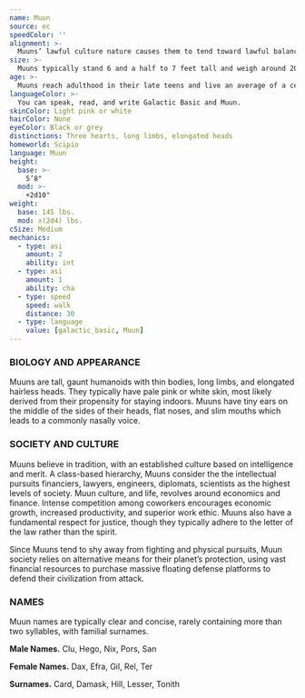 ```yaml
---
name: Muun
source: ec
speedColor: ''
alignment: >-
  Muuns’ lawful culture nature causes them to tend toward lawful balanced, though there are exceptions.
size: >-
  Muuns typically stand 6 and a half to 7 feet tall and weigh around 200 lbs. Regardless of your position in that range, your size is Medium.
age: >-
  Muuns reach adulthood in their late teens and live an average of a century.
languageColor: >-
  You can speak, read, and write Galactic Basic and Muun. 
skinColor: Light pink or white
hairColor: None
eyeColor: Black or grey
distinctions: Three hearts, long limbs, elongated heads
homeworld: Scipio
language: Muun
height:
  base: >-
    5’8"
  mod: >-
    +2d10"
weight:
  base: 145 lbs.
  mod: x(2d4) lbs.
cSize: Medium
mechanics:
  - type: asi
    amount: 2
    ability: int
  - type: asi
    amount: 1
    ability: cha
  - type: speed
    speed: walk
    distance: 30
  - type: language
    value: [galactic_basic, Muun]
---
```

### BIOLOGY AND APPEARANCE
Muuns are tall, gaunt humanoids with thin bodies, long limbs, and elongated hairless heads. They typically have pale pink or white skin, most likely derived from their propensity for staying indoors. Muuns have tiny ears on the middle of the sides of their heads, flat noses, and slim mouths which leads to a commonly nasally voice.

### SOCIETY AND CULTURE
Muuns believe in tradition, with an established culture based on intelligence and merit. A class-based hierarchy, Muuns consider the the intellectual pursuits   financiers, lawyers, engineers, diplomats, scientists   as the highest levels of society. Muun culture, and life, revolves around economics and finance. Intense competition among coworkers encourages economic growth, increased productivity, and superior work ethic. Muuns also have a fundamental respect for justice, though they typically adhere to the letter of the law rather than the spirit.

Since Muuns tend to shy away from fighting and physical pursuits, Muun society relies on alternative means for their planet’s protection, using vast financial resources to purchase massive floating defense platforms to defend their civilization from attack.

### NAMES
Muun names are typically clear and concise, rarely containing more than two syllables, with familial surnames.

__Male Names.__ Clu, Hego, Nix, Pors, San

__Female Names.__ Dax, Efra, Gil, Rel, Ter

__Surnames.__ Card, Damask, Hill, Lesser, Tonith



    